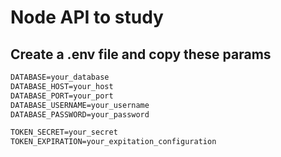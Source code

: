 # Node API to study

## Create a .env file and copy these params

```md
DATABASE=your_database
DATABASE_HOST=your_host
DATABASE_PORT=your_port
DATABASE_USERNAME=your_username
DATABASE_PASSWORD=your_password

TOKEN_SECRET=your_secret
TOKEN_EXPIRATION=your_expitation_configuration
```
